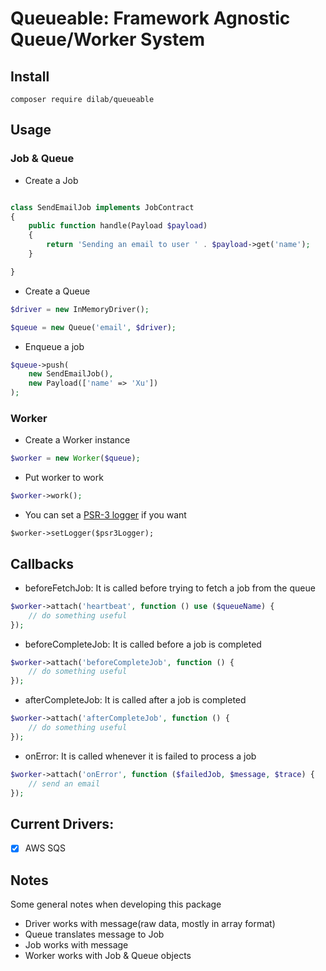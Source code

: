 # Queueable: Framework Agnostic Queue/Worker System

## Install

```
composer require dilab/queueable
```


## Usage

### Job & Queue

+ Create a Job

```php

class SendEmailJob implements JobContract
{
    public function handle(Payload $payload)
    {
        return 'Sending an email to user ' . $payload->get('name');
    }

}
```

+ Create a Queue

```php
$driver = new InMemoryDriver();

$queue = new Queue('email', $driver);
```

+ Enqueue a job

```php
$queue->push(
    new SendEmailJob(),
    new Payload(['name' => 'Xu'])
);
```

### Worker

+ Create a Worker instance

```php
$worker = new Worker($queue);
```

+ Put worker to work
```php
$worker->work();
```

+ You can set a [PSR-3 logger](https://github.com/php-fig/fig-standards/blob/master/accepted/PSR-3-logger-interface.md) if you want
```
$worker->setLogger($psr3Logger);
```

## Callbacks

+ beforeFetchJob: It is called before trying to fetch a job from the queue

```php
$worker->attach('heartbeat', function () use ($queueName) {
    // do something useful
});
```

+ beforeCompleteJob: It is called before a job is completed  

```php
$worker->attach('beforeCompleteJob', function () {
    // do something useful
});
```

+ afterCompleteJob: It is called after a job is completed  

```php
$worker->attach('afterCompleteJob', function () {
    // do something useful
});
```

+ onError: It is called whenever it is failed to process a job

```php
$worker->attach('onError', function ($failedJob, $message, $trace) {
    // send an email
});
``` 


## Current Drivers:
+ [x] AWS SQS

## Notes
Some general notes when developing this package
+ Driver works with message(raw data, mostly in array format)
+ Queue translates message to Job
+ Job works with message
+ Worker works with Job & Queue objects